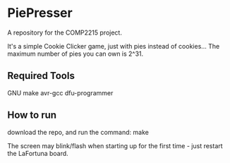 # PiePresser
A repository for the COMP2215 project.

It's a simple Cookie Clicker game, just with pies instead of cookies... The maximum number of pies you can own is 2^31.

## Required Tools
GNU make
avr-gcc
dfu-programmer

## How to run
download the repo, and run the command: 
make

The screen may blink/flash when starting up for the first time - just restart the LaFortuna board.

